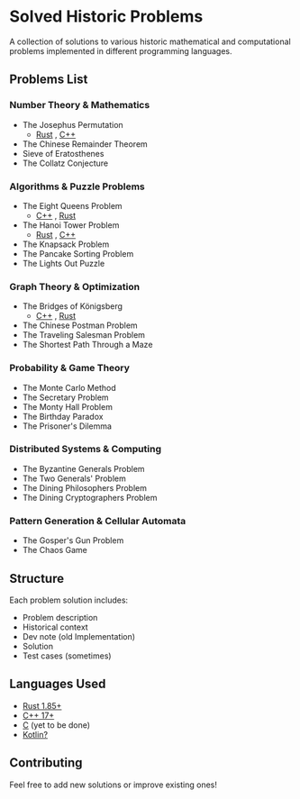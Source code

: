 # Solved Historic Problems
A collection of solutions to various historic mathematical and computational problems implemented in different programming languages.

## Problems List

### Number Theory & Mathematics
- The Josephus Permutation
  - [Rust](https://github.com/CaptainMirage/Solved-Historic-Problems/blob/main/Rust/The%20Josephus%20Problem.rs)
  , [C++](https://github.com/CaptainMirage/Solved-Historic-Problems/blob/main/C%2B%2B/The%20Josephus%20Problem.cpp)
- The Chinese Remainder Theorem
- Sieve of Eratosthenes
- The Collatz Conjecture

### Algorithms & Puzzle Problems
- The Eight Queens Problem
  - [C++](https://github.com/CaptainMirage/Solved-Historic-Problems/blob/main/C%2B%2B/The%20Eight%20Queens%20Problem.cpp)
  , [Rust](https://github.com/CaptainMirage/Solved-Historic-Problems/blob/main/Rust/The%20Eight%20Queens%20Problem.rs)
- The Hanoi Tower Problem
  - [Rust](https://github.com/CaptainMirage/Solved-Historic-Problems/blob/main/Rust/The%20Hanoi%20Tower.rs)
  , [C++](https://github.com/CaptainMirage/Solved-Historic-Problems/blob/main/C%2B%2B/The%20Hanoi%20Tower.cpp)
- The Knapsack Problem
- The Pancake Sorting Problem
- The Lights Out Puzzle

### Graph Theory & Optimization
- The Bridges of Königsberg
  - [C++](https://github.com/CaptainMirage/Solved-Historic-Problems/blob/main/C%2B%2B/The%20Bridges%20of%20K%C3%B6nigsberg.cpp) 
  , [Rust](https://github.com/CaptainMirage/Solved-Historic-Problems/blob/main/Rust/The%20Bridges%20of%20K%C3%B6nigsberg.rs)
- The Chinese Postman Problem
- The Traveling Salesman Problem
- The Shortest Path Through a Maze

### Probability & Game Theory
- The Monte Carlo Method
- The Secretary Problem
- The Monty Hall Problem
- The Birthday Paradox
- The Prisoner's Dilemma

### Distributed Systems & Computing
- The Byzantine Generals Problem
- The Two Generals' Problem
- The Dining Philosophers Problem
- The Dining Cryptographers Problem

### Pattern Generation & Cellular Automata
- The Gosper's Gun Problem
- The Chaos Game

## Structure
Each problem solution includes:
- Problem description
- Historical context
- Dev note (old Implementation)
- Solution
- Test cases (sometimes)

## Languages Used
- [Rust 1.85+](https://doc.rust-lang.org/book/)
- [C++ 17+](https://learn.microsoft.com/en-us/cpp/cpp/?view=msvc-170)
- [C](https://learn.microsoft.com/en-us/cpp/c-language/?view=msvc-170) (yet to be done)
- [Kotlin?]()

## Contributing
Feel free to add new solutions or improve existing ones!
